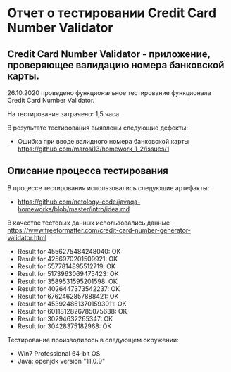 ﻿# Отчет о тестировании Credit Card Number Validator

## Credit Card Number Validator - приложение, проверяющее валидацию номера банковской карты.

26.10.2020 проведено функциональное тестирование функционала Credit Card Number Validator.

На тестирование затрачено: 1,5 часа

В результате тестирования выявлены следующие дефекты:

* Ошибка при вводе валидного номера банковской карты https://github.com/marosi13/homework_1_2/issues/1

## Описание процесса тестирования

В процессе тестирования использовались следующие артефакты:

* https://github.com/netology-code/javaqa-homeworks/blob/master/intro/idea.md


В качестве тестовых данных использовались данные https://www.freeformatter.com/credit-card-number-generator-validator.html

* Result for 4556275484248040: OK
* Result for 4256970201509921: OK
* Result for 5577814895512719: OK
* Result for 5173963069475423: OK
* Result for 3589531595201598: OK
* Result for 4026447373542237: OK
* Result for 6762462857888421: OK
* Result for 4539248513701593011: OK
* Result for 6011812826785075638: OK
* Result for 30294632265347: OK
* Result for 30428375182968: OK

Тестирование производилось в следующем окружении:

* Win7 Professional 64-bit OS
* Java: openjdk version "11.0.9"
